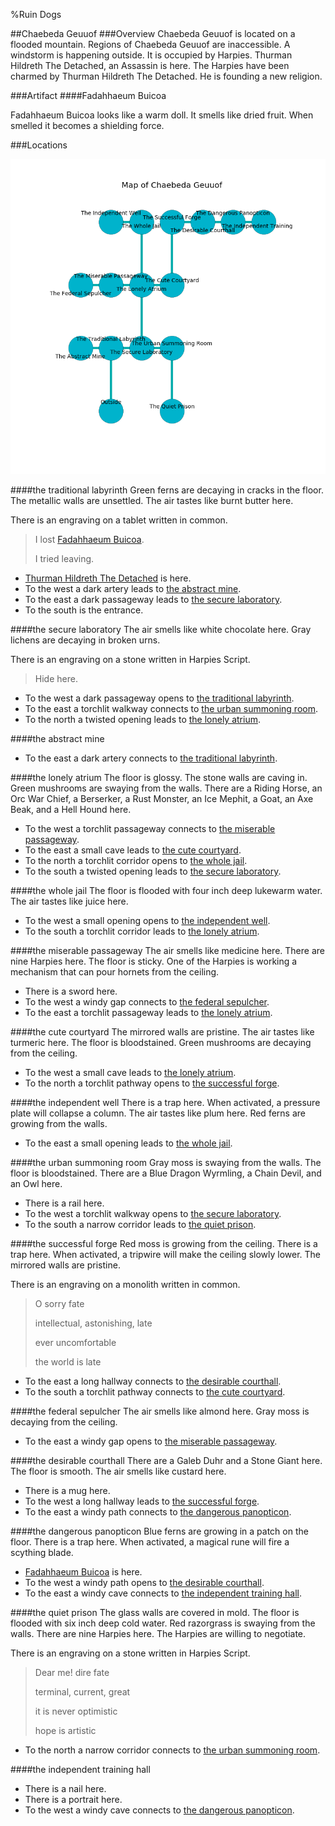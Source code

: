 %Ruin Dogs

##Chaebeda Geuuof
###Overview
Chaebeda Geuuof is located on a flooded mountain. Regions of Chaebeda Geuuof are inaccessible. A windstorm is happening outside. It is occupied by Harpies. <a name="Thurman-Hildreth-The-Detached"></a>Thurman Hildreth The Detached, an Assassin is here. The Harpies have been charmed by Thurman Hildreth The Detached. He  is founding a new religion. 



###Artifact
####<a name="Fadahhaeum-Buicoa"></a>Fadahhaeum Buicoa


Fadahhaeum Buicoa looks like a warm doll. It smells like dried fruit. When smelled it becomes a shielding force. 





###Locations


![](../v2/images/Chaebeda-Geuuof.png)

####<a name="the-traditional-labyrinth"></a>the traditional labyrinth
Green ferns are decaying in cracks in the floor. The metallic walls are unsettled. The air tastes like burnt butter here. 

There is an engraving on a tablet written in common. 

> I lost [Fadahhaeum Buicoa](#Fadahhaeum-Buicoa).
>
> I tried leaving.
>


* [Thurman Hildreth The Detached](#Thurman-Hildreth-The-Detached) is here.
* To the west a dark artery leads to [the abstract mine](#the-abstract-mine).
* To the east a dark passageway leads to [the secure laboratory](#the-secure-laboratory).
* To the south is the entrance.


####<a name="the-secure-laboratory"></a>the secure laboratory
The air smells like white chocolate here. Gray lichens are decaying in broken urns. 

There is an engraving on a stone written in Harpies Script. 

> Hide here.
>


* To the west a dark passageway opens to [the traditional labyrinth](#the-traditional-labyrinth).
* To the east a torchlit walkway connects to [the urban summoning room](#the-urban-summoning-room).
* To the north a twisted opening leads to [the lonely atrium](#the-lonely-atrium).


####<a name="the-abstract-mine"></a>the abstract mine




* To the east a dark artery connects to [the traditional labyrinth](#the-traditional-labyrinth).


####<a name="the-lonely-atrium"></a>the lonely atrium
The floor is glossy. The stone walls are caving in. Green mushrooms are swaying from the walls. There are a Riding Horse, an Orc War Chief, a Berserker, a Rust Monster, an Ice Mephit, a Goat, an Axe Beak, and a Hell Hound here. 



* To the west a torchlit passageway connects to [the miserable passageway](#the-miserable-passageway).
* To the east a small cave leads to [the cute courtyard](#the-cute-courtyard).
* To the north a torchlit corridor opens to [the whole jail](#the-whole-jail).
* To the south a twisted opening leads to [the secure laboratory](#the-secure-laboratory).


####<a name="the-whole-jail"></a>the whole jail
The floor is flooded with four inch deep lukewarm water. The air tastes like juice here. 



* To the west a small opening opens to [the independent well](#the-independent-well).
* To the south a torchlit corridor leads to [the lonely atrium](#the-lonely-atrium).


####<a name="the-miserable-passageway"></a>the miserable passageway
The air smells like medicine here. There are nine Harpies here. The floor is sticky. One of the Harpies is working a mechanism that can pour hornets from the ceiling. 



* There is a sword here.
* To the west a windy gap connects to [the federal sepulcher](#the-federal-sepulcher).
* To the east a torchlit passageway leads to [the lonely atrium](#the-lonely-atrium).


####<a name="the-cute-courtyard"></a>the cute courtyard
The mirrored walls are pristine. The air tastes like turmeric here. The floor is bloodstained. Green mushrooms are decaying from the ceiling. 



* To the west a small cave leads to [the lonely atrium](#the-lonely-atrium).
* To the north a torchlit pathway opens to [the successful forge](#the-successful-forge).


####<a name="the-independent-well"></a>the independent well
There is a trap here. When activated, a pressure plate will collapse a column. The air tastes like plum here. Red ferns are growing from the walls. 



* To the east a small opening leads to [the whole jail](#the-whole-jail).


####<a name="the-urban-summoning-room"></a>the urban summoning room
Gray moss is swaying from the walls. The floor is bloodstained. There are a Blue Dragon Wyrmling, a Chain Devil, and an Owl here. 



* There is a rail here.
* To the west a torchlit walkway opens to [the secure laboratory](#the-secure-laboratory).
* To the south a narrow corridor leads to [the quiet prison](#the-quiet-prison).


####<a name="the-successful-forge"></a>the successful forge
Red moss is growing from the ceiling. There is a trap here. When activated, a tripwire will make the ceiling slowly lower. The mirrored walls are pristine. 

There is an engraving on a monolith written in common. 

> O sorry fate
>
> intellectual, astonishing, late
>
> ever uncomfortable
>
> the world is late
>


* To the east a long hallway connects to [the desirable courthall](#the-desirable-courthall).
* To the south a torchlit pathway connects to [the cute courtyard](#the-cute-courtyard).


####<a name="the-federal-sepulcher"></a>the federal sepulcher
The air smells like almond here. Gray moss is decaying from the ceiling. 



* To the east a windy gap opens to [the miserable passageway](#the-miserable-passageway).


####<a name="the-desirable-courthall"></a>the desirable courthall
There are a Galeb Duhr and a Stone Giant here. The floor is smooth. The air smells like custard here. 



* There is a mug here.
* To the west a long hallway leads to [the successful forge](#the-successful-forge).
* To the east a windy path connects to [the dangerous panopticon](#the-dangerous-panopticon).


####<a name="the-dangerous-panopticon"></a>the dangerous panopticon
Blue ferns are growing in a patch on the floor. There is a trap here. When activated, a magical rune will fire a scything blade. 



* [Fadahhaeum Buicoa](#Fadahhaeum-Buicoa) is here.
* To the west a windy path opens to [the desirable courthall](#the-desirable-courthall).
* To the east a windy cave connects to [the independent training hall](#the-independent-training-hall).


####<a name="the-quiet-prison"></a>the quiet prison
The glass walls are covered in mold. The floor is flooded with six inch deep cold water. Red razorgrass is swaying from the walls. There are nine Harpies here. The Harpies are willing to negotiate. 

There is an engraving on a stone written in Harpies Script. 

> Dear me! dire fate
>
> terminal, current, great
>
> it is never optimistic
>
> hope is artistic
>


* To the north a narrow corridor connects to [the urban summoning room](#the-urban-summoning-room).


####<a name="the-independent-training-hall"></a>the independent training hall




* There is a nail here.
* There is a portrait here.
* To the west a windy cave connects to [the dangerous panopticon](#the-dangerous-panopticon).


